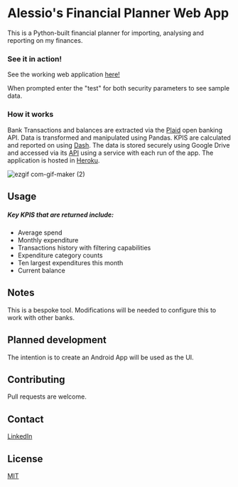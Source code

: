# Alessio's Financial Planner Web App

This is a Python-built financial planner for importing, analysing and reporting on my finances.

### See it in action!
See the working web application [here!](https://alessio-finance-dash-app.herokuapp.com/live)

When prompted enter the "test" for both security parameters to see sample data.
### How it works

Bank Transactions and balances are extracted via the [Plaid](https://plaid.com/en-gb/) open banking API.
Data is transformed and manipulated using Pandas. KPIS are calculated and reported on using [Dash](https://plotly.com/dash/). The data is stored securely using Google Drive and accessed via its [API](https://developers.google.com/drive/api) using a service  with each run of the app.
The application is hosted in [Heroku](https://dashboard.heroku.com/).

![ezgif com-gif-maker (2)](https://user-images.githubusercontent.com/45970352/176474976-eeb77e66-730b-49e3-aebf-eef7ba3dbde5.gif)

## Usage
##### Key KPIS that are returned include:
* Average spend
* Monthly expenditure
* Transactions history with filtering capabilities
* Expenditure category counts
* Ten largest expenditures this month
* Current balance


## Notes
This is a bespoke tool. Modifications will be needed to configure this to work with other banks.

## Planned development
The intention is to create an Android App will be used as the UI.

## Contributing
Pull requests are welcome.

## Contact
[LinkedIn](https://www.linkedin.com/in/alessiomartello/)

## License
[MIT](https://choosealicense.com/licenses/mit/)